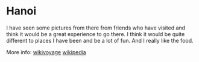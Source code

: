 # Hanoi

I have seen some pictures from there from friends who have visited and think it would be a great experience to go there. I think it would be quite different to places I have been and be a lot of fun. And I really like the food. 

More info: [wikivoyage](https://en.wikivoyage.org/wiki/Hanoi) [wikipedia](https://en.wikipedia.org/wiki/)